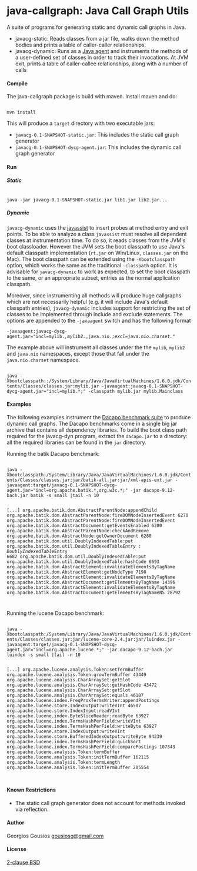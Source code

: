 java-callgraph: Java Call Graph Utils
=====================================

A suite of programs for generating static and dynamic call graphs in Java.

* javacg-static: Reads classes from a jar file, walks down the method bodies and
   prints a table of caller-caller relationships.
* javacg-dynamic: Runs as a [Java agent](http://download.oracle.com/javase/6/docs/api/index.html?java/lang/instrument/package-summary.html) and instruments
  the methods of a user-defined set of classes in order to track their invocations.
  At JVM exit, prints a table of caller-callee relationships, along with a number
  of calls

#### Compile

The java-callgraph package is build with maven. Install maven and do: 

<code>
mvn install
</code>

This will produce a `target` directory with two executable jars:

- `javacg-0.1-SNAPSHOT-static.jar`: This includes the static call graph
generator
- `javacg-0.1-SNAPSHOT-dycg-agent.jar`: This includes the dynamic call
graph generator

#### Run

##### Static

<code>
java -jar javacg-0.1-SNAPSHOT-static.jar lib1.jar lib2.jar...
</code>

##### Dynamic

`javacg-dynamic` uses the
[javassist](http://www.csg.is.titech.ac.jp/~chiba/javassist/) to insert probes
at method entry and exit points. To be able to analyze a class `javassist` must
resolve all dependent classes at instrumentation time.  To do so, it reads
classes from the JVM's boot classloader. However the JVM sets the boot
classpath to use Java's default classpath implementation (`rt.jar` on
Win/Linux, `classes.jar` on the Mac).  The boot classpath can be extended using
the `-Xbootclasspath` option, which works the same as the traditional
`-classpath` option. It is advisable for `javacg-dynamic` to work as expected,
to set the boot classpath to the same, or an appropriate subset, entries as the
normal application classpath.

Moreover, since instrumenting all methods will produce huge callgraphs which
are not necessarily helpful (e.g. it will include Java's default classpath
entries), `javacg-dynamic` includes support for restricting the set of classes
to be implemented through include and exclude statements. The options are
appended to the `-javaagent` switch and has the following format

<code>-javaagent:javacg-dycg-agent.jar="incl=mylib.*,mylib2.*,java.nio.*;excl=java.nio.charset.*"</code>

The example above will instrument all classes under the the `mylib`, `mylib2` and
`java.nio` namespaces, except those that fall under the `java.nio.charset` namespace.

<code>
java -Xbootclasspath::/System/Library/Java/JavaVirtualMachines/1.6.0.jdk/Contents/Classes/classes.jar:mylib.jar -javaagent:javacg-0.1-SNAPSHOT-dycg-agent.jar="incl=mylib.*;" -classpath mylib.jar mylib.Mainclass 
</code>

#### Examples

The following examples instrument the 
[Dacapo benchmark suite](http://dacapobench.org/) to produce dynamic call graphs. 
The Dacapo benchmarks come in a single big jar archive that contains all dependency
libraries. To build the boot class path required for the javacg-dyn program, 
extract the `dacapo.jar` to a directory: all the required libraries can be found
in the `jar` directory.

Running the batik Dacapo benchmark:

<code>
java -Xbootclasspath:/System/Library/Java/JavaVirtualMachines/1.6.0.jdk/Contents/Classes/classes.jar:jar/batik-all.jar:jar/xml-apis-ext.jar -javaagent:target/javacg-0.1-SNAPSHOT-dycg-agent.jar="incl=org.apache.batik.*,org.w3c.*;" -jar dacapo-9.12-bach.jar batik -s small |tail -n 10

[...]
org.apache.batik.dom.AbstractParentNode:appendChild org.apache.batik.dom.AbstractParentNode:fireDOMNodeInsertedEvent 6270
org.apache.batik.dom.AbstractParentNode:fireDOMNodeInsertedEvent org.apache.batik.dom.AbstractDocument:getEventsEnabled 6280
org.apache.batik.dom.AbstractParentNode:checkAndRemove org.apache.batik.dom.AbstractNode:getOwnerDocument 6280
org.apache.batik.dom.util.DoublyIndexedTable:put org.apache.batik.dom.util.DoublyIndexedTable$Entry:DoublyIndexedTable$Entry 6682
org.apache.batik.dom.util.DoublyIndexedTable:put org.apache.batik.dom.util.DoublyIndexedTable:hashCode 6693
org.apache.batik.dom.AbstractElement:invalidateElementsByTagName org.apache.batik.dom.AbstractElement:getNodeType 7198
org.apache.batik.dom.AbstractElement:invalidateElementsByTagName org.apache.batik.dom.AbstractDocument:getElementsByTagName 14396
org.apache.batik.dom.AbstractElement:invalidateElementsByTagName org.apache.batik.dom.AbstractDocument:getElementsByTagNameNS 28792

</code>

Running the lucene Dacapo benchmark:

<code>
java -Xbootclasspath:/System/Library/Java/JavaVirtualMachines/1.6.0.jdk/Contents/Classes/classes.jar:jar/lucene-core-2.4.jar:jar/luindex.jar -javaagent:target/javacg-0.1-SNAPSHOT-dycg-agent.jar="incl=org.apache.lucene.*;" -jar dacapo-9.12-bach.jar luindex -s small |tail -n 10

[...]
org.apache.lucene.analysis.Token:setTermBuffer org.apache.lucene.analysis.Token:growTermBuffer 43449
org.apache.lucene.analysis.CharArraySet:getSlot org.apache.lucene.analysis.CharArraySet:getHashCode 43472
org.apache.lucene.analysis.CharArraySet:getSlot org.apache.lucene.analysis.CharArraySet:equals 46107
org.apache.lucene.index.FreqProxTermsWriter:appendPostings org.apache.lucene.store.IndexOutput:writeVInt 46507
org.apache.lucene.store.IndexInput:readVInt org.apache.lucene.index.ByteSliceReader:readByte 63927
org.apache.lucene.index.TermsHashPerField:writeVInt org.apache.lucene.index.TermsHashPerField:writeByte 63927
org.apache.lucene.store.IndexOutput:writeVInt org.apache.lucene.store.BufferedIndexOutput:writeByte 94239
org.apache.lucene.index.TermsHashPerField:quickSort org.apache.lucene.index.TermsHashPerField:comparePostings 107343
org.apache.lucene.analysis.Token:termBuffer org.apache.lucene.analysis.Token:initTermBuffer 162115
org.apache.lucene.analysis.Token:termLength org.apache.lucene.analysis.Token:initTermBuffer 205554

</code>



#### Known Restrictions

* The static call graph generator does not account for methods invoked via
  reflection.

#### Author

Georgios Gousios <gousiosg@gmail.com>

#### License

[2-clause BSD](http://www.opensource.org/licenses/bsd-license.php)
